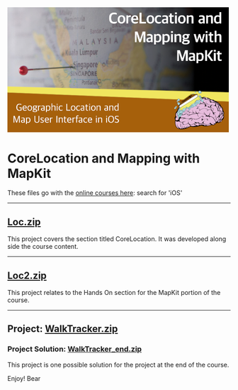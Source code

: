 <img src="https://github.com/bearc0025/onlineCourses/blob/main/LocationMaps/icon.png?raw=true" alt="iOS Location and Maps" style="width:500px;"/>

# CoreLocation and Mapping with MapKit

These files go with the [online courses here](https://amzn.to/3p0yrZk): search for 'iOS'

<hr/>

## [Loc.zip](https://github.com/bearc0025/onlineCourses/raw/main/LocationMaps/Loc.zip)

This project covers the section titled CoreLocation. It was developed along side the course content.
<hr/>

## [Loc2.zip](https://github.com/bearc0025/onlineCourses/raw/main/LocationMaps/Loc2.zip)

This project relates to the Hands On section for the MapKit portion of the course.

<!-- img src="" 
     alt="Location and Maps" style="width:200px;"/-->

<hr/>

## Project: [WalkTracker.zip](https://github.com/bearc0025/onlineCourses/raw/main/LocationMaps/WalkTracker.zip)

### Project Solution: [WalkTracker_end.zip](https://github.com/bearc0025/onlineCourses/raw/main/LocationMaps/WalkTracker_end.zip)

This project is one possible solution for the project at the end of the course. 

Enjoy!
Bear

